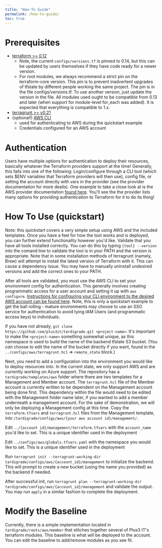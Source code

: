 ```yaml
---
title: "How-To Guide"
permalink: /how-to-guide/
toc: true
---
```


# Prerequisites
* [terraform >= 0.12](https://www.terraform.io/)
  - Note, the current `configs/versions.tf` is pinned to 0.14, but this can be updated by users themselves if they have code ready for a newer version. 
  - For root modules, we always recommend a strict pin on the terraform-core version. This pin is to prevent inadvertent upgrades of tfstate by different people working the same project. The pin is in the file configs/versions.tf. To use another version, just update the version in the file. All modules used ought to be compatible from 0.13 and later (when support for module-level for_each was added). It is expected that everything is compatible to 1.x.
* [terragrunt >= v0.21](https://github.com/gruntwork-io/terragrunt)
* (optional!) [AWS CLI](https://docs.aws.amazon.com/cli/latest/userguide/install-cliv2.html)
  - used for authenticating to AWS during the quickstart example
  - Credentials configured for an AWS account


# Authentication
Users have multiple options for authentication to deploy their resources, basically whatever the Terraform providers support at the time! Generally, this falls into one of the following: Login/configure through a CLI tool (which sets $ENV variables that Terraform providers will then use), config file, or setting the account directly with vars in the provider (see the provider documentation for more deails). One example to take a close look at is the AWS provider documentation [found here](https://registry.terraform.io/providers/hashicorp/aws/latest/docs#authentication). You'll see the the provider lists many options for providing authentication to Terraform for it to do its thing!

# How To Use (quickstart)
Note: this quickstart covers a very simple setup using AWS and the included templates. Once you have a feel for how the tool works and is deployed, you can further extend functionality however you'd like. Validate that you have all tools installed correctly. You can do this by typing `{tool} --version` into the comand line to validate the tool is in your PATH and the version is appropriate. Note that in some installation methods of terragrunt (namely, Brew) will attempt to install the latest version of Terraform with it. This can cause a dependency issue. You may have to manually uninstall undesired versions and add the correct ones to your PATH. 

After all tools are validated, you must use the AWS CLI to set your environment config for authentication. This generally involves creating programmatic access for a user account and setting it up with `aws configure`. [Instructions for configuring your CLI environment to the desired AWS account can be found here](https://docs.aws.amazon.com/cli/latest/userguide/cli-configure-quickstart.html). Note, this is only a quickstart example to get the ball rolling -  mature environments may choose to use an SSO service for authentication to avoid tying IAM Users (and programmatic access keys) to individuals. 

If you have not already, `git clone https://github.com/plus3it/tardigrade.git <project-name>`. It's important to make the `<project-name>` something somewhat unique, as this namespace is used to build the name of the backend tfstate S3 bucket. (You _can_ choose to edit the name of the bucket directly if you want, found in the `../configs/aws/terragrunt.hcl` => `remote_state` block.)

Next, you need to add a configuration into the environment you would like to deploy resources into. In the current state, we only support AWS and are currently working on Azure support. The repository has a `tardigrade/templates/aws` folder where there are two templates for a Management and Member account. The `terragrunt.hcl` file of the Member account is currently written to be dependent on the Management account being done first. This dependency within the file would need to be edited with the Management folder name later, if you wanted to add a member underneath a management account. For the sake of demonstration, we will only be deploying a Management config at this time. Copy the `terraform.tfvars` and `terragrunt.hcl` files from the Management template, into `/tardigrade/configs/aws/{your aws account id}/management/`. 

Edit `../{account id}/management/terraform.tfvars` with the `account_name` you'd like to set. This is a unique identifier used in the deployment

Edit `../configs/aws/globals.tfvars.yaml` with the namespace you would like to set. This is a unique identifier used in the deployment

Run `terragrunt init --terragrunt-working-dir tardigrade/configs/aws/{account_id}/management` to initialize the backend. This will prompt to create a new bucket (using the name you provided) as the backend if needed. 

After successful init, run `terragrunt plan --terragrunt-working-dir tardigrade/configs/aws/{account_id}/management` and validate the output. You may run `apply` in a similar fashion to complete the deployment. 


# Modify the Baseline
Currently, there is a simple implementation located in `tardigrade/roots/aws/member`
that stitches together several of Plus3 IT's terraform modules. This baseline is
what will be deployed to the account. You can edit the baseline to add/remove modules
as you see fit.
